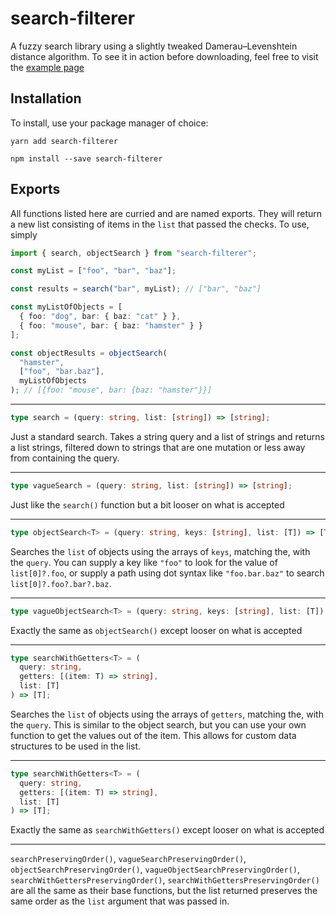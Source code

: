 # search-filterer

A fuzzy search library using a slightly tweaked Damerau–Levenshtein distance algorithm. To see it in action before downloading, feel free to visit the [example page](https://amatthews4851.github.io/search-filterer/)

## Installation

To install, use your package manager of choice:

```shell
yarn add search-filterer
```

```shell
npm install --save search-filterer
```

## Exports

All functions listed here are curried and are named exports. They will return a new list consisting of items in the `list` that passed the checks. To use, simply

```ts
import { search, objectSearch } from "search-filterer";

const myList = ["foo", "bar", "baz"];

const results = search("bar", myList); // ["bar", "baz"]

const myListOfObjects = [
  { foo: "dog", bar: { baz: "cat" } },
  { foo: "mouse", bar: { baz: "hamster" } }
];

const objectResults = objectSearch(
  "hamster",
  ["foo", "bar.baz"],
  myListOfObjects
); // [{foo: "mouse", bar: {baz: "hamster"}}]
```

---

```ts
type search = (query: string, list: [string]) => [string];
```

Just a standard search. Takes a string query and a list of strings and returns a list strings, filtered down to strings that are one mutation or less away from containing the query.

---

```ts
type vagueSearch = (query: string, list: [string]) => [string];
```

Just like the `search()` function but a bit looser on what is accepted

---

```ts
type objectSearch<T> = (query: string, keys: [string], list: [T]) => [T];
```

Searches the `list` of objects using the arrays of `keys`, matching the, with the `query`. You can supply a key like `"foo"` to look for the value of `list[0]?.foo`, or supply a path using dot syntax like `"foo.bar.baz"` to search `list[0]?.foo?.bar?.baz`.

---

```ts
type vagueObjectSearch<T> = (query: string, keys: [string], list: [T]) => [T];
```

Exactly the same as `objectSearch()` except looser on what is accepted

---

```ts
type searchWithGetters<T> = (
  query: string,
  getters: [(item: T) => string],
  list: [T]
) => [T];
```

Searches the `list` of objects using the arrays of `getters`, matching the, with the `query`. This is similar to the object search, but you can use your own function to get the values out of the item. This allows for custom data structures to be used in the list.

---

```ts
type searchWithGetters<T> = (
  query: string,
  getters: [(item: T) => string],
  list: [T]
) => [T];
```

Exactly the same as `searchWithGetters()` except looser on what is accepted

---

`searchPreservingOrder()`, `vagueSearchPreservingOrder()`, `objectSearchPreservingOrder()`, `vagueObjectSearchPreservingOrder()`, `searchWithGettersPreservingOrder()`, `searchWithGettersPreservingOrder()` are all the same as their base functions, but the list returned preserves the same order as the `list` argument that was passed in.
